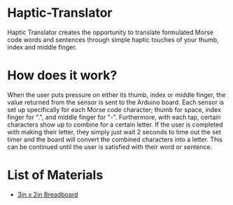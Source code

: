 # Haptic-Translator
Haptic Translator creates the opportunity to translate formulated Morse code words and sentences through simple haptic touches of your thumb, index and middle finger.


# How does it work?
When the user puts pressure on either its thumb, index or middle finger, the value returned from the sensor is sent to the Arduino board. Each sensor is set up specifically for each Morse code character; thumb for space, index finger for ".", and middle finger for "-". Furthermore, with each tap, certain characters show up to combine for a certain letter. If the user is completed with making their letter, they simply just wait 2 seconds to time out the set timer and the board will convert the combined characters into a letter. This can be continued until the user is satisfied with their word or sentence.


# List of Materials 
- [3in x 2in Breadboard](https://www.amazon.ca/CANADUINO%C2%AE-Solderless-Breadboards-400-Points/dp/B0C2M5SRGZ/ref=sr_1_124?dib=eyJ2IjoiMSJ9.PIFA5xN2Jj2N4xhQ8QQH4oasNEPLmbp5Kkv3GsJW_g1K2E1XY9kOZ1YIObIwI9Irnc69p1JvkagRWHerWWr2bvsaw7phsaxgh4faqOgUCZiAMhPQivfZh5aWnSydvcqzGqfFTIccHpnDFEyG8FOtCb4NX7w-R-twSxaM66NsKVr6vf4EUcVxSJZXowgoTG-ugQMM3TTcgLtayl3GwRXRhLtigNo1EETCj9kk9e7capDC3w89_EFtPxSXsxuswcRcbNK4sA5-YPZgXqojOUG3Yf_D1ZdaWf8PiTSct8d0Mp4.cDyYGtkMt1uhi5x5c8MJAZ4L4bE08TScKTs43v6Yw_c&dib_tag=se&keywords=breadboard&qid=1721779992&sr=8-124)




